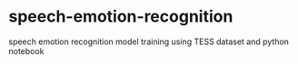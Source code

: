 # speech-emotion-recognition
speech emotion recognition model training using TESS dataset and python notebook
